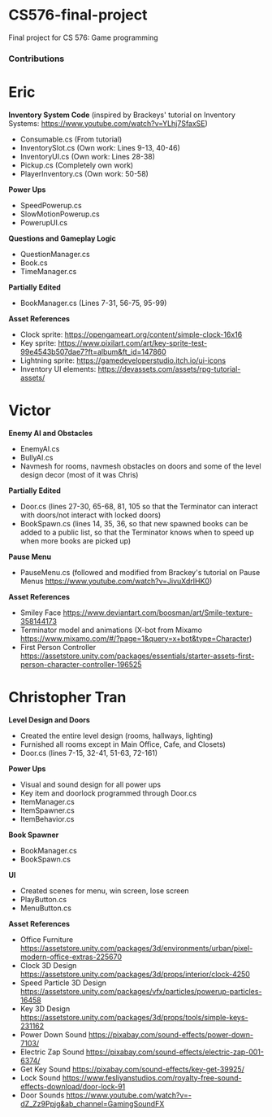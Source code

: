 # CS576-final-project
Final project for CS 576: Game programming

### Contributions
# Eric
**Inventory System Code** (inspired by Brackeys' tutorial on Inventory Systems: https://www.youtube.com/watch?v=YLhj7SfaxSE)
- Consumable.cs (From tutorial)
- InventorySlot.cs (Own work: Lines 9-13, 40-46)
- InventoryUI.cs (Own work: Lines 28-38)
- Pickup.cs (Completely own work)
- PlayerInventory.cs (Own work: 50-58)

**Power Ups** 
- SpeedPowerup.cs
- SlowMotionPowerup.cs
- PowerupUI.cs

**Questions and Gameplay Logic**
- QuestionManager.cs
- Book.cs
- TimeManager.cs

**Partially Edited**
- BookManager.cs (Lines 7-31, 56-75, 95-99)

**Asset References**
- Clock sprite: https://opengameart.org/content/simple-clock-16x16
- Key sprite: https://www.pixilart.com/art/key-sprite-test-99e4543b507dae7?ft=album&ft_id=147860
- Lightning sprite: https://gamedeveloperstudio.itch.io/ui-icons
- Inventory UI elements: https://devassets.com/assets/rpg-tutorial-assets/

# Victor
**Enemy AI and Obstacles** 
- EnemyAI.cs
- BullyAI.cs
- Navmesh for rooms, navmesh obstacles on doors and some of the level design decor (most of it was Chris)

**Partially Edited**
- Door.cs (lines 27-30, 65-68, 81, 105 so that the Terminator can interact with doors/not interact with locked doors)
- BookSpawn.cs (lines 14, 35, 36, so that new spawned books can be added to a public list, so that the Terminator knows when to speed up when more books are picked up)

**Pause Menu** 
- PauseMenu.cs (followed and modified from Brackey's tutorial on Pause Menus https://www.youtube.com/watch?v=JivuXdrIHK0)

**Asset References**
- Smiley Face https://www.deviantart.com/boosman/art/Smile-texture-358144173
- Terminator model and animations (X-bot from Mixamo https://www.mixamo.com/#/?page=1&query=x+bot&type=Character)
- First Person Controller https://assetstore.unity.com/packages/essentials/starter-assets-first-person-character-controller-196525


# Christopher Tran
**Level Design and Doors**
- Created the entire level design (rooms, hallways, lighting)
- Furnished all rooms except in Main Office, Cafe, and Closets)
- Door.cs (lines 7-15, 32-41, 51-63, 72-161)

**Power Ups**
- Visual and sound design for all power ups
- Key item and doorlock programmed through Door.cs
- ItemManager.cs
- ItemSpawner.cs
- ItemBehavior.cs

**Book Spawner**
- BookManager.cs
- BookSpawn.cs

**UI**
- Created scenes for menu, win screen, lose screen
- PlayButton.cs
- MenuButton.cs

**Asset References**
- Office Furniture https://assetstore.unity.com/packages/3d/environments/urban/pixel-modern-office-extras-225670
- Clock 3D Design https://assetstore.unity.com/packages/3d/props/interior/clock-4250
- Speed Particle 3D Design https://assetstore.unity.com/packages/vfx/particles/powerup-particles-16458
- Key 3D Design https://assetstore.unity.com/packages/3d/props/tools/simple-keys-231162
- Power Down Sound https://pixabay.com/sound-effects/power-down-7103/
- Electric Zap Sound https://pixabay.com/sound-effects/electric-zap-001-6374/
- Get Key Sound https://pixabay.com/sound-effects/key-get-39925/
- Lock Sound https://www.fesliyanstudios.com/royalty-free-sound-effects-download/door-lock-91
- Door Sounds https://www.youtube.com/watch?v=-dZ_Zz9Ppjg&ab_channel=GamingSoundFX
